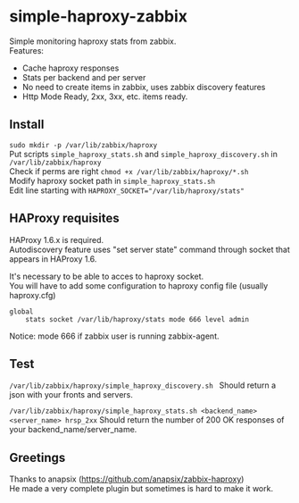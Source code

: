 simple-haproxy-zabbix
=====================

Simple monitoring haproxy stats from zabbix.  
Features:
*  Cache haproxy responses
*  Stats per backend and per server
*  No need to create items in zabbix, uses zabbix discovery features
*  Http Mode Ready, 2xx, 3xx, etc. items ready.  

Install
-------

``sudo mkdir -p /var/lib/zabbix/haproxy``  
Put scripts ``simple_haproxy_stats.sh`` and ``simple_haproxy_discovery.sh``  in ``/var/lib/zabbix/haproxy``  
Check if perms are right `chmod +x /var/lib/zabbix/haproxy/*.sh`   
Modify haproxy socket path in `simple_haproxy_stats.sh`   
Edit line starting with `HAPROXY_SOCKET="/var/lib/haproxy/stats"`  

HAProxy requisites
-------------------

HAProxy 1.6.x is required.  
Autodiscovery feature uses "set server state" command through socket that appears in HAProxy 1.6.     

It's necessary to be able to acces to haproxy socket.  
You will have to add some configuration to haproxy config file (usually haproxy.cfg)

```
global
    stats socket /var/lib/haproxy/stats mode 666 level admin
```  
Notice: mode 666 if zabbix user is running zabbix-agent.

Test
-------
``/var/lib/zabbix/haproxy/simple_haproxy_discovery.sh ``
Should return a json with your fronts and servers.  

 ``/var/lib/zabbix/haproxy/simple_haproxy_stats.sh <backend_name> <server_name> hrsp_2xx``
 Should return the number of 200 OK responses of your backend_name/server_name.    



Greetings 
---------
Thanks to anapsix (https://github.com/anapsix/zabbix-haproxy)   
He made a very complete plugin but sometimes is hard to make it work. 



